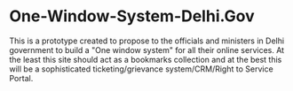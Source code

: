 # One-Window-System-Delhi.Gov
This is a prototype created to propose to the officials and ministers in Delhi government to build a "One window system" for all their online services. At the least this site should act as a bookmarks collection and at the best this will be a sophisticated ticketing/grievance system/CRM/Right to Service Portal.
